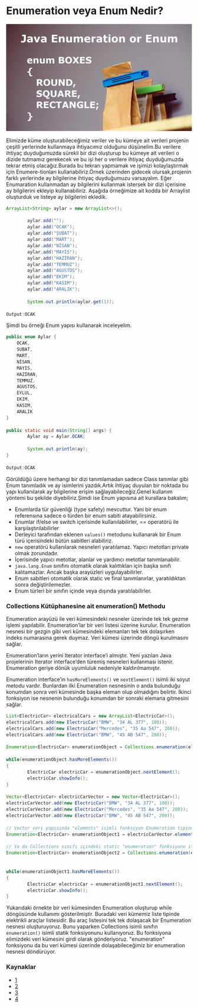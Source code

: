 # Enumeration veya Enum Nedir?

![enumeration-interface](figures/enumeration-interface.jpg)

Elimizde küme oluşturabileceğimiz veriler ve bu kümeye ait verileri projenin çeşitli yerlerinde kullanmaya ihtiyacımız olduğunu düşünelim.Bu verilere ihtiyaç duyduğumuzda sürekli bir dizi oluşturup bu kümeye ait verileri o dizide tutmamız gerekecek ve bu işi her o verilere ihtiyaç duyduğumuzda tekrar etmiş olacağız.Burada bu tekrarı yapmamak ve işimizi kolaylaştırmak için Enumere-tionları kullanabiliriz.Örnek üzerinden gidecek olursak,projenin farklı yerlerinde ay bilgilerine ihtiyaç duyduğumuzu varsayalım.           Eğer Enumaration kullanmadan ay bilgilerini kullanmak istersek bir dizi içerisine ay bilgilerini ekleyip kullanabiliriz. Aşağıda örneğimize ait kodda bir Arraylist oluşturduk ve listeye ay bilgilerini ekledik.

```java
ArrayList<String> aylar = new ArrayList<>();

        aylar.add("");
        aylar.add("OCAK");
        aylar.add("ŞUBAT");
        aylar.add("MART");
        aylar.add("NİSAN");
        aylar.add("MAYIS");
        aylar.add("HAZİRAN");
        aylar.add("TEMMUZ");
        aylar.add("AGUSTOS");
        aylar.add("EKIM");
        aylar.add("KASIM");
        aylar.add("ARALIK");
        
        System.out.println(aylar.get(1));

Output:OCAK

```

Şimdi bu örneği Enum yapısı kullanarak inceleyelim.

```java
public enum Aylar {
    OCAK,
    SUBAT,
    MART,
    NİSAN,
    MAYIS,
    HAZİRAN,
    TEMMUZ,
    AGUSTOS,
    EYLUL,
    EKIM,
    KASIM,
    ARALIK
}

public static void main(String[] args) {
        Aylar ay = Aylar.OCAK;

        System.out.println(ay);
}

Output:OCAK
```

Görüldüğü üzere herhangi bir dizi tanımlamadan sadece Class tanımlar gibi Enum tanımladık ve ay isimlerini yazdık.Artık ihtiyaç duyulan bir noktada bu yapı kullanılarak ay bilgilerine erişim sağlayabileceğiz.Genel kullanım yöntemi bu şekilde diyebiliriz.Şimdi ise Enum yapısına ait kurallara bakalım;

- Enumlarda tür güvenliği (type safety) mevcuttur. Yani bir enum referensına sadece o türden bir enum sabiti atayabilirsiniz.
- Enumlar if/else ve switch içerisinde kullanılabilirler, == operatörü ile karşılaştırılabilirler
- Derleyici tarafından eklenen `values()` metodunu kullanarak bir Enum türü içerisindeki bütün sabitleri alabiliriz.
- `new` operatörü kullanılarak nesneleri yaratılamaz. Yapıcı metotları private olmak zorundadır.
- İçerisinde yapıcı metotlar, alanlar ve yardımcı metotlar tanımlanabilir.
- `java.lang.Enum` sınıfını otomatik olarak kalıttıkları için başka sınıfı kalıtamazlar. Ancak başka arayüzleri uygulayabilirler.
- Enum sabitleri otomatik olarak static ve final tanımlanırlar, yaratıldıktan sonra değiştirilemezler.
- Enum türleri bir sınıfın içinde veya dışında yaratılabilirler.



### Collections Kütüphanesine ait enumeration() Methodu



Enumeration arayüzü ile veri kümesindeki nesneler üzerinde tek tek gezme işlemi yapılabilir. Enumeration’lar bir veri listesi üzerine kurulur. Enumeration nesnesi bir gezgin gibi veri kümesindeki elemanları tek tek dolaşırken indeks numarasına gerek duymaz. Veri kümesi üzerinde döngü kurulmasını sağlar.

Enumeration’ların yerini Iterator interface’i almıştır. Yeni yazılan Java projelerinin Iterator interface’den türemiş nesneleri kullanması istenir. Enumeration geriye dönük uyumluluk nedeniyle kaldırılmamıştır.

Enumeration interface’in `hasMoreElements()` ve `nextElement()` isimli iki soyut metodu vardır. Bunlardan ilki Enumeration nesnesinin o anda bulunduğu konumdan sonra veri kümesinde başka eleman olup olmadığını belirtir. İkinci fonksiyon ise nesnenin bulunduğu konumdan bir sonraki elemana gitmesini sağlar.

```java
List<ElectricCar> electricalCars = new ArrayList<ElectricCar>();
electricalCars.add(new ElectricCar("BMW", "34 AL 377", 100));
electricalCars.add(new ElectricCar("Mercedes", "35 Aa 547", 200));
electricalCars.add(new ElectricCar("BMW", "45 AB 547", 200));
 
Enumeration<ElectricCar> enumerationObject = Collections.enumeration(electricalCars);
 
while(enumerationObject.hasMoreElements()) 
{       
        ElectricCar electricCar = enumerationObject.nextElement();
        electricCar.showInfo();
}
 
Vector<ElectricCar> electricCarVector = new Vector<ElectricCar>();
electricCarVector.add(new ElectricCar("BMW", "34 AL 377", 100));
electricCarVector.add(new ElectricCar("Mercedes", "35 Aa 547", 200));
electricCarVector.add(new ElectricCar("BMW", "45 AB 547", 200));
 
// Vector veri yapısında "elements" isimli fonksiyon Enumeration tipinde bir nesneyi oluşturup döndürür.
Enumeration<ElectricCar> enumerationObject1 = electricCarVector.elements();
 
// Ya da Collections sınıfı içindeki static "enumeration" fonksiyonu ile Enumeration nesnesi oluşturabiliriz.
Enumeration<ElectricCar> enumerationObject2 = Collections.enumeration(electricCarVector);
 
 
while(enumerationObject1.hasMoreElements()) 
{       
        ElectricCar electricCar = enumerationObject1.nextElement();
        electricCar.showInfo();
}
```

Yukarıdaki örnekte bir veri kümesinden Enumeration oluşturup while döngüsünde kullanımı gösterilmiştir. Buradaki veri kümemiz liste tipinde elektrikli araçlar listesidir. Bu araç listesini tek tek dolaşacak bir Enumeration nesnesi oluşturuyoruz. Bunu yaparken Collections isimli sınıfın `enumeration()` isimli statik fonksiyonunu kullanıyoruz. Bu fonksiyona elimizdeki veri kümesini girdi olarak gönderiyoruz. "enumeration" fonksiyonu da bu veri kümesi üzerinde dolaşabileceğimiz bir enumeration nesnesi döndürüyor.



### Kaynaklar

- [1](https://www.geeksforgeeks.org/collections-enumeration-method-in-java-with-examples/)
- [2](https://koraypeker.com/2018/12/01/enumeration-nedir/)
- [3](https://www.injavawetrust.com/tag/enum-nedir/)
- [4](https://www.seckintozlu.com/1361-javada-enum-turleri.html)
